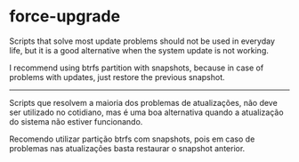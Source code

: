 # force-upgrade

Scripts that solve most update problems should not be used in everyday life, but it is a good alternative when the system update is not working.

I recommend using btrfs partition with snapshots, because in case of problems with updates, just restore the previous snapshot.


--------------------

Scripts que resolvem a maioria dos problemas de atualizações, não deve ser utilizado no cotidiano, mas é uma boa alternativa quando a atualização do sistema não estiver funcionando.

Recomendo utilizar partição btrfs com snapshots, pois em caso de problemas nas atualizações basta restaurar o snapshot anterior.
